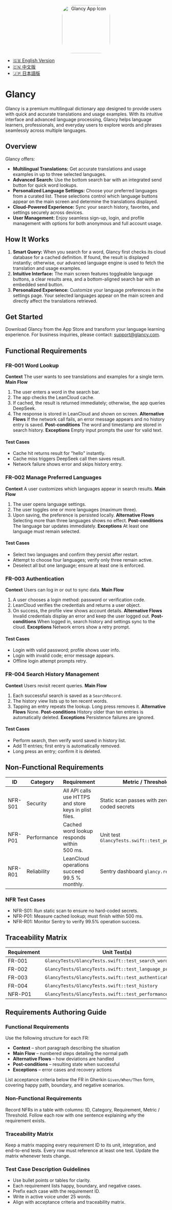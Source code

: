 <p align="center">
  <img src="icon.jpg" alt="Glancy App Icon" width="150" style="border-radius: 22%;"/>
</p>

- [🇬🇧 English Version](README.md)
- [🇨🇳 中文版](Docs/README_zh.md)
- [🇯🇵 日本語版](Docs/README_ja.md)

# Glancy

Glancy is a premium multilingual dictionary app designed to provide users with quick and accurate translations and usage examples. With its intuitive interface and advanced language processing, Glancy helps language learners, professionals, and everyday users to explore words and phrases seamlessly across multiple languages.

## Overview

Glancy offers:
- **Multilingual Translations:** Get accurate translations and usage examples in up to three selected languages.
- **Advanced Search:** Use the bottom search bar with an integrated send button for quick word lookups.
- **Personalized Language Settings:** Choose your preferred languages from a curated list. These selections control which language buttons appear on the main screen and determine the translations displayed.
- **Cloud-Powered Experience:** Sync your search history, favorites, and settings securely across devices.
- **User Management:** Enjoy seamless sign-up, login, and profile management with options for both anonymous and full account usage.

## How It Works

1. **Smart Query:**
   When you search for a word, Glancy first checks its cloud database for a cached definition. If found, the result is displayed instantly; otherwise, our advanced language engine is used to fetch the translation and usage examples.
2. **Intuitive Interface:**
   The main screen features toggleable language buttons, a clear results area, and a bottom-aligned search bar with an embedded send button.
3. **Personalized Experience:**
   Customize your language preferences in the settings page. Your selected languages appear on the main screen and directly affect the translations retrieved.

## Get Started

Download Glancy from the App Store and transform your language learning experience.
For business inquiries, please contact: [support@glancy.com](mailto:support@glancy.com).

## Functional Requirements

### FR-001 Word Lookup
**Context**  The user wants to see translations and examples for a single term.
**Main Flow**
1. The user enters a word in the search bar.
2. The app checks the LeanCloud cache.
3. If cached, the result is returned immediately; otherwise, the app queries DeepSeek.
4. The response is stored in LeanCloud and shown on screen.
**Alternative Flows**  If the network call fails, an error message appears and no history entry is saved.
**Post-conditions**  The word and timestamp are stored in search history.
**Exceptions**  Empty input prompts the user for valid text.
#### Test Cases
- Cache hit returns result for "hello" instantly.
- Cache miss triggers DeepSeek call then saves result.
- Network failure shows error and skips history entry.

### FR-002 Manage Preferred Languages
**Context**  A user customizes which languages appear in search results.
**Main Flow**
1. The user opens language settings.
2. The user toggles one or more languages (maximum three).
3. Upon saving, the preference is persisted locally.
**Alternative Flows**  Selecting more than three languages shows no effect.
**Post-conditions**  The language bar updates immediately.
**Exceptions**  At least one language must remain selected.
#### Test Cases
- Select two languages and confirm they persist after restart.
- Attempt to choose four languages; verify only three remain active.
- Deselect all but one language; ensure at least one is enforced.

### FR-003 Authentication
**Context**  Users can log in or out to sync data.
**Main Flow**
1. A user chooses a login method: password or verification code.
2. LeanCloud verifies the credentials and returns a user object.
3. On success, the profile view shows account details.
**Alternative Flows**  Invalid credentials display an error and keep the user logged out.
**Post-conditions**  When logged in, search history and settings sync to the cloud.
**Exceptions**  Network errors show a retry prompt.
#### Test Cases
- Login with valid password; profile shows user info.
- Login with invalid code; error message appears.
- Offline login attempt prompts retry.

### FR-004 Search History Management
**Context**  Users revisit recent queries.
**Main Flow**
1. Each successful search is saved as a `SearchRecord`.
2. The history view lists up to ten recent words.
3. Tapping an entry repeats the lookup. Long press removes it.
**Alternative Flows**  None.
**Post-conditions**  History older than ten entries is automatically deleted.
**Exceptions**  Persistence failures are ignored.
#### Test Cases
- Perform search, then verify word saved in history list.
- Add 11 entries; first entry is automatically removed.
- Long press an entry; confirm it is deleted.

## Non-Functional Requirements

| ID | Category | Requirement | Metric / Threshold |
|----|----------|-------------|--------------------|
| NFR-S01 | Security | All API calls use HTTPS and store keys in plist files. | Static scan passes with zero hard-coded secrets |
| NFR-P01 | Performance | Cached word lookup responds within 500&nbsp;ms. | Unit test `GlancyTests.swift::test_performance` |
| NFR-R01 | Reliability | LeanCloud operations succeed 99.5&nbsp;% monthly. | Sentry dashboard `glancy.reliability` |
### NFR Test Cases
- NFR-S01: Run static scan to ensure no hard-coded secrets.
- NFR-P01: Measure cached lookup; must finish within 500 ms.
- NFR-R01: Monitor Sentry to verify 99.5% operation success.

## Traceability Matrix

| Requirement | Unit Test(s) | Integration | E2E / BDD |
|-------------|--------------|-------------|-----------|
| FR-001 | `GlancyTests/GlancyTests.swift::test_search_word` | – | – |
| FR-002 | `GlancyTests/GlancyTests.swift::test_language_preference` | – | – |
| FR-003 | `GlancyTests/GlancyTests.swift::test_authentication` | – | – |
| FR-004 | `GlancyTests/GlancyTests.swift::test_history` | – | – |
| NFR-P01 | `GlancyTests/GlancyTests.swift::test_performance` | N/A | `Reports/junit.xml` |

## Requirements Authoring Guide

### Functional Requirements

Use the following structure for each FR:

* **Context** – short paragraph describing the situation
* **Main Flow** – numbered steps detailing the normal path
* **Alternative Flows** – how deviations are handled
* **Post-conditions** – resulting state when successful
* **Exceptions** – error cases and recovery actions

List acceptance criteria below the FR in Gherkin `Given/When/Then` form, covering happy path, boundary, and negative scenarios.

### Non-Functional Requirements

Record NFRs in a table with columns: ID, Category, Requirement, Metric / Threshold. Follow each row with one sentence explaining *why* the requirement exists.

### Traceability Matrix

Keep a matrix mapping every requirement ID to its unit, integration, and end-to-end tests. Every row must reference at least one test. Update the matrix whenever tests change.

### Test Case Description Guidelines
- Use bullet points or tables for clarity.
- Each requirement lists happy, boundary, and negative cases.
- Prefix each case with the requirement ID.
- Write in active voice under 25 words.
- Align with acceptance criteria and traceability matrix.
